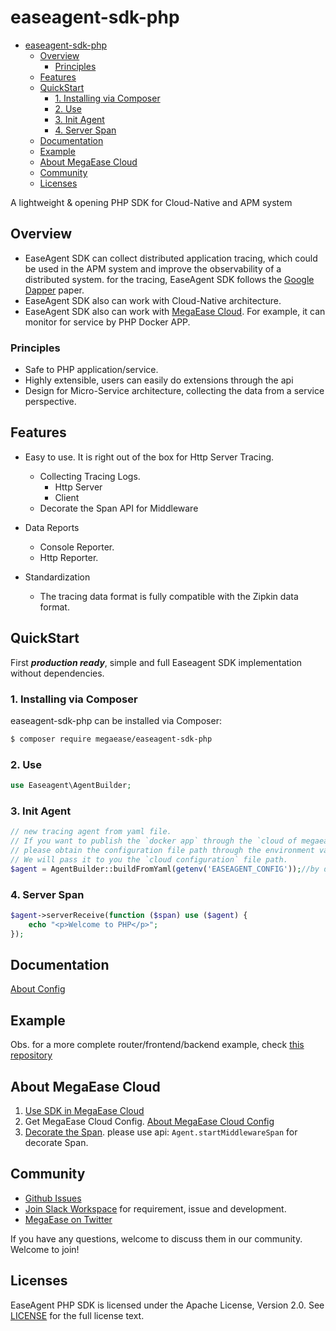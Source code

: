 # easeagent-sdk-php

- [easeagent-sdk-php](#easeagent-sdk-php)
  - [Overview](#overview)
    - [Principles](#principles)
  - [Features](#features)
  - [QuickStart](#quickstart)
    - [1. Installing via Composer](#1-installing-via-composer)
    - [2. Use](#2-use)
    - [3. Init Agent](#3-init-agent)
    - [4. Server Span](#4-server-span)
  - [Documentation](#documentation)
  - [Example](#example)
  - [About MegaEase Cloud](#about-megaease-cloud)
  - [Community](#community)
  - [Licenses](#licenses)


A lightweight & opening PHP SDK for Cloud-Native and APM system
## Overview

- EaseAgent SDK can collect distributed application tracing, which could be used in the APM system and improve the observability of a distributed system. for the tracing, EaseAgent SDK follows the [Google Dapper](https://research.google/pubs/pub36356/) paper. 
- EaseAgent SDK also can work with Cloud-Native architecture.
- EaseAgent SDK also can work with [MegaEase Cloud](https://cloud.megaease.com/). For example, it can monitor for service by PHP Docker APP.

### Principles
- Safe to PHP application/service.
- Highly extensible, users can easily do extensions through the api
- Design for Micro-Service architecture, collecting the data from a service perspective.

## Features
* Easy to use. It is right out of the box for Http Server Tracing.
  * Collecting Tracing Logs.
    * Http Server
    * Client
  * Decorate the Span API for Middleware

* Data Reports
  * Console Reporter.
  * Http Reporter.

* Standardization
    * The tracing data format is fully compatible with the Zipkin data format.

## QuickStart
First ***production ready***, simple and full Easeagent SDK implementation without dependencies.
### 1. Installing via Composer

easeagent-sdk-php can be installed via Composer:
```bash
$ composer require megaease/easeagent-sdk-php
```

### 2. Use
```php
use Easeagent\AgentBuilder;
```

### 3. Init Agent
```php
// new tracing agent from yaml file.
// If you want to publish the `docker app` through the `cloud of megaease` and send the monitoring data to the `cloud`, 
// please obtain the configuration file path through the environment variable `EASEAGENT_CONFIG`.
// We will pass it to you the `cloud configuration` file path.
$agent = AgentBuilder::buildFromYaml(getenv('EASEAGENT_CONFIG'));//by default: Console Reporter
```

### 4. Server Span
```php
$agent->serverReceive(function ($span) use ($agent) {
    echo "<p>Welcome to PHP</p>";
});
```
## Documentation
[About Config](./doc/about-config.md)
## Example
Obs. for a more complete router/frontend/backend example, check [this repository](https://github.com/megaease/easeagent-sdk-php-example)

## About MegaEase Cloud 
1. [Use SDK in MegaEase Cloud](./doc/how-to-use.md)
2. Get MegaEase Cloud Config. [About MegaEase Cloud Config](./doc/megaease-cloud-config.md)
3. [Decorate the Span](./doc/middleware-span.md). please use api: `Agent.startMiddlewareSpan` for decorate Span.

## Community

* [Github Issues](https://github.com/megaease/easeagent-sdk-php/issues)
* [Join Slack Workspace](https://join.slack.com/t/openmegaease/shared_invite/zt-upo7v306-lYPHvVwKnvwlqR0Zl2vveA) for requirement, issue and development.
* [MegaEase on Twitter](https://twitter.com/megaease)

If you have any questions, welcome to discuss them in our community. Welcome to join!


## Licenses
EaseAgent PHP SDK is licensed under the Apache License, Version 2.0. See [LICENSE](./LICENSE) for the full license text.

